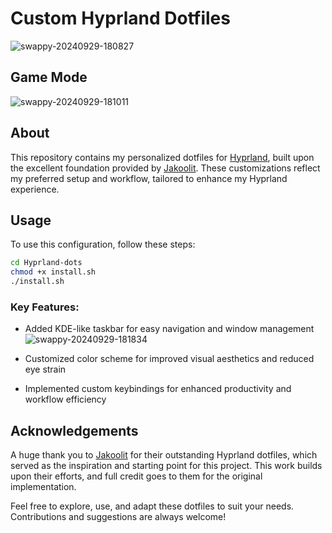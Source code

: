 # Custom Hyprland Dotfiles
![swappy-20240929-180827](https://github.com/user-attachments/assets/e07236fd-982a-48ea-b38a-883934f703d2)
## Game Mode
![swappy-20240929-181011](https://github.com/user-attachments/assets/0e5e9fad-6c69-412d-8f87-586622f705bd)


## About

This repository contains my personalized dotfiles for [Hyprland](https://github.com/hyprwm/Hyprland), built upon the excellent foundation provided by [Jakoolit](https://github.com/JaKooLit). These customizations reflect my preferred setup and workflow, tailored to enhance my Hyprland experience.


## Usage

To use this configuration, follow these steps:

```bash
cd Hyprland-dots
chmod +x install.sh
./install.sh
```

### Key Features:
- Added KDE-like taskbar for easy navigation and window management
![swappy-20240929-181834](https://github.com/user-attachments/assets/0f1613df-079f-48fa-a84b-67330de0b12f)

- Customized color scheme for improved visual aesthetics and reduced eye strain
- Implemented custom keybindings for enhanced productivity and workflow efficiency


## Acknowledgements

A huge thank you to [Jakoolit](https://github.com/JaKooLit) for their outstanding Hyprland dotfiles, which served as the inspiration and starting point for this project. This work builds upon their efforts, and full credit goes to them for the original implementation.

Feel free to explore, use, and adapt these dotfiles to suit your needs. Contributions and suggestions are always welcome!
